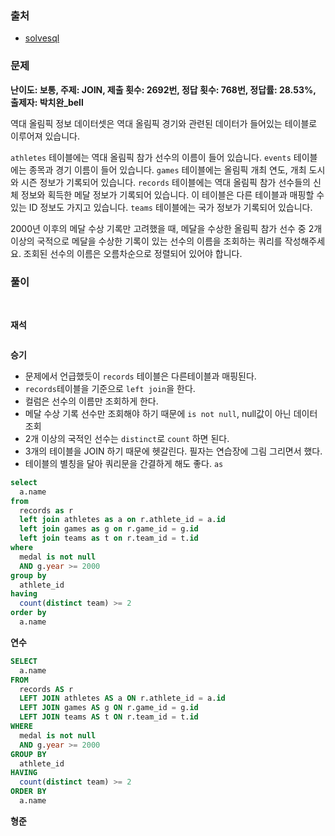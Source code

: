 ### 출처
- [solvesql](https://solvesql.com/problems/multiple-medalist/)

### 문제

**난이도: 보통, 주제: JOIN, 제출 횟수: 2692번, 정답 횟수: 768번, 정답률: 28.53%, 출제자: 박치완_bell**

역대 올림픽 정보 데이터셋은 역대 올림픽 경기와 관련된 데이터가 들어있는 테이블로 이루어져 있습니다.

`athletes` 테이블에는 역대 올림픽 참가 선수의 이름이 들어 있습니다. `events` 테이블에는 종목과 경기 이름이 들어 있습니다. `games` 테이블에는 올림픽 개최 연도, 개최 도시와 시즌 정보가 기록되어 있습니다. `records` 테이블에는 역대 올림픽 참가 선수들의 신체 정보와 획득한 메달 정보가 기록되어 있습니다. 이 테이블은 다른 테이블과 매핑할 수 있는 ID 정보도 가지고 있습니다. `teams` 테이블에는 국가 정보가 기록되어 있습니다.

2000년 이후의 메달 수상 기록만 고려했을 때, 메달을 수상한 올림픽 참가 선수 중 2개 이상의 국적으로 메달을 수상한 기록이 있는 선수의 이름을 조회하는 쿼리를 작성해주세요. 조회된 선수의 이름은 오름차순으로 정렬되어 있어야 합니다.

### 풀이
<br>

**재석**

```sql
```   

**승기**
- 문제에서 언급했듯이 `records` 테이블은 다른테이블과 매핑된다.
- `records`테이블을 기준으로 `left join`을 한다.
- 컬럼은 선수의 이름만 조회하게 한다.
- 메달 수상 기록 선수만 조회해야 하기 때문에 `is not null`, null값이 아닌 데이터 조회
- 2개 이상의 국적인 선수는 `distinct`로 `count` 하면 된다.
- 3개의 테이블을 JOIN 하기 때문에 헷갈린다. 필자는 연습장에 그림 그리면서 했다.
- 테이블의 별칭을 달아 쿼리문을 간결하게 해도 좋다. `as`

```sql
select
  a.name
from
  records as r
  left join athletes as a on r.athlete_id = a.id
  left join games as g on r.game_id = g.id
  left join teams as t on r.team_id = t.id
where
  medal is not null
  AND g.year >= 2000
group by
  athlete_id
having
  count(distinct team) >= 2
order by
  a.name
```

**연수**

```sql
SELECT
  a.name
FROM
  records AS r
  LEFT JOIN athletes AS a ON r.athlete_id = a.id
  LEFT JOIN games AS g ON r.game_id = g.id
  LEFT JOIN teams AS t ON r.team_id = t.id
WHERE
  medal is not null
  AND g.year >= 2000
GROUP BY 
  athlete_id
HAVING
  count(distinct team) >= 2
ORDER BY
  a.name
```

**형준**
```sql
```
